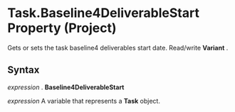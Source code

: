 
# Task.Baseline4DeliverableStart Property (Project)

Gets or sets the task baseline4 deliverables start date. Read/write  **Variant** .


## Syntax

 _expression_ . **Baseline4DeliverableStart**

 _expression_ A variable that represents a **Task** object.

